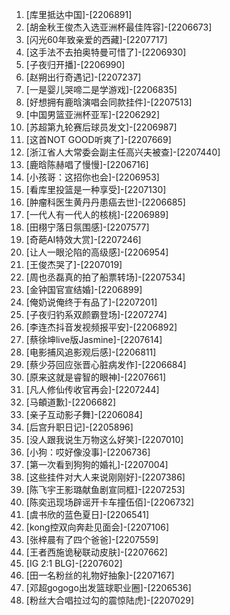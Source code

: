 
1. [库里抵达中国]-[2206891]
1. [胡金秋王俊杰入选亚洲杯最佳阵容]-[2206673]
1. [闪光60年致亲爱的西藏]-[2207717]
1. [这手法不去拍奥特曼可惜了]-[2206930]
1. [子夜归开播]-[2206990]
1. [赵朔出行奇遇记]-[2207237]
1. [一是婴儿哭啼二是学游戏]-[2206835]
1. [好想拥有鹿晗演唱会同款挂件]-[2207513]
1. [中国男篮亚洲杯亚军]-[2206292]
1. [苏超第九轮赛后球员发文]-[2206987]
1. [这首NOT GOOD听爽了]-[2207669]
1. [浙江省人大常委会副主任高兴夫被查]-[2207440]
1. [鹿晗陈赫唱了慢慢]-[2206716]
1. [小孩哥：这招你也会]-[2206953]
1. [看库里投篮是一种享受]-[2207130]
1. [肿瘤科医生黄丹丹患癌去世]-[2206685]
1. [一代人有一代人的核桃]-[2206989]
1. [田栩宁落日氛围感]-[2207577]
1. [奇葩AI特效大赏]-[2207246]
1. [让人一眼沦陷的高级感]-[2206954]
1. [王俊杰哭了]-[2207019]
1. [周也丞磊真的拍了船票转场]-[2207534]
1. [金钟国官宣结婚]-[2206899]
1. [俺奶说俺终于有品了]-[2207201]
1. [子夜归钓系双颜霸登场]-[2207274]
1. [李连杰抖音发视频报平安]-[2206892]
1. [蔡徐坤live版Jasmine]-[2207614]
1. [电影捕风追影观后感]-[2206811]
1. [蔡少芬回应张晋心脏病发作]-[2206684]
1. [原来这就是睿智的眼神]-[2207661]
1. [凡人修仙传收官再会]-[2207244]
1. [马頔道歉]-[2206682]
1. [亲子互动影子舞]-[2206084]
1. [后宫升职日记]-[2205896]
1. [没人跟我说生万物这么好笑]-[2207010]
1. [小狗：哎好像没事]-[2206736]
1. [第一次看到狗狗的婚礼]-[2207004]
1. [这些挂件对大人来说刚刚好]-[2207386]
1. [陈飞宇王影璐献鱼剧宣同框]-[2207253]
1. [陈奕迅现场辟谣开卡车撞伍佰]-[2206732]
1. [虞书欣的蓝色夏日]-[2206541]
1. [kong控双向奔赴见面会]-[2207106]
1. [张梓晨有了四个爸爸]-[2207559]
1. [王者西施诡秘联动皮肤]-[2207662]
1. [IG 2:1 BLG]-[2207602]
1. [田一名粉丝的礼物好抽象]-[2207167]
1. [邓超gogogo出发篮球职业圈]-[2206536]
1. [粉丝大合唱拉过勾的震惊陆虎]-[2207029]